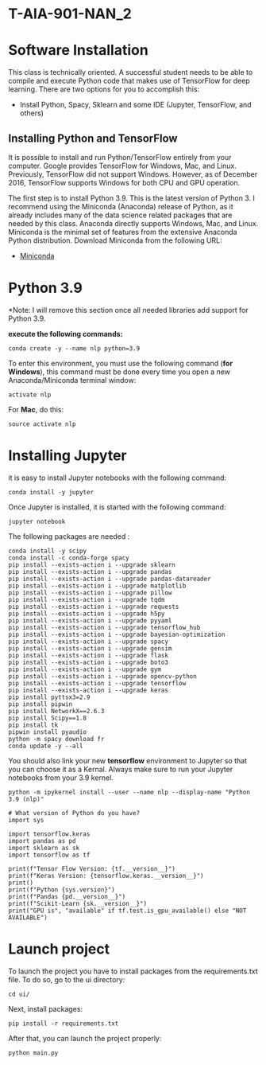 
# T-AIA-901-NAN_2
 
# Software Installation
This class is technically oriented.  A successful student needs to be able to compile and execute Python code that makes use of TensorFlow for deep learning. There are two options for you to accomplish this:

* Install Python, Spacy, Sklearn and some IDE (Jupyter, TensorFlow, and others)

## Installing Python and TensorFlow

It is possible to install and run Python/TensorFlow entirely from your computer.  Google provides TensorFlow for Windows, Mac, and Linux.  Previously, TensorFlow did not support Windows.  However, as of December 2016, TensorFlow supports Windows for both CPU and GPU operation.

The first step is to install Python 3.9.  This is the latest version of Python 3.  I recommend using the Miniconda (Anaconda) release of Python, as it already includes many of the data science related packages that are needed by this class.  Anaconda directly supports Windows, Mac, and Linux.  Miniconda is the minimal set of features from the extensive Anaconda Python distribution.  Download Miniconda from the following URL:

* [Miniconda](https://docs.conda.io/en/latest/miniconda.html)

# Python 3.9

*Note: I will remove this section once all needed libraries add support for Python 3.9.

**execute the following commands:** 

```
conda create -y --name nlp python=3.9
```

To enter this environment, you must use the following command (**for Windows**), this command must be done every time you open a new Anaconda/Miniconda terminal window:

```
activate nlp
```


For **Mac**, do this:

```
source activate nlp
```

# Installing Jupyter

it is easy to install Jupyter notebooks with the following command:

```
conda install -y jupyter
```

Once Jupyter is installed, it is started with the following command:

```
jupyter notebook
```

The following packages are needed :

```
conda install -y scipy
conda install -c conda-forge spacy
pip install --exists-action i --upgrade sklearn
pip install --exists-action i --upgrade pandas
pip install --exists-action i --upgrade pandas-datareader
pip install --exists-action i --upgrade matplotlib
pip install --exists-action i --upgrade pillow
pip install --exists-action i --upgrade tqdm
pip install --exists-action i --upgrade requests
pip install --exists-action i --upgrade h5py
pip install --exists-action i --upgrade pyyaml
pip install --exists-action i --upgrade tensorflow_hub
pip install --exists-action i --upgrade bayesian-optimization
pip install --exists-action i --upgrade spacy
pip install --exists-action i --upgrade gensim
pip install --exists-action i --upgrade flask
pip install --exists-action i --upgrade boto3
pip install --exists-action i --upgrade gym
pip install --exists-action i --upgrade opencv-python
pip install --exists-action i --upgrade tensorflow
pip install --exists-action i --upgrade keras
pip install pyttsx3=2.9
pip install pipwin
pip install NetworkX==2.6.3
pip install Scipy==1.8
pip install tk
pipwin install pyaudio
python -m spacy download fr
conda update -y --all

```

You should also link your new **tensorflow** environment to Jupyter so that you can choose it as a Kernal.  Always make sure to run your Jupyter notebooks from your 3.9 kernel.

```
python -m ipykernel install --user --name nlp --display-name "Python 3.9 (nlp)"
```
```
# What version of Python do you have?
import sys

import tensorflow.keras
import pandas as pd
import sklearn as sk
import tensorflow as tf

print(f"Tensor Flow Version: {tf.__version__}")
print(f"Keras Version: {tensorflow.keras.__version__}")
print()
print(f"Python {sys.version}")
print(f"Pandas {pd.__version__}")
print(f"Scikit-Learn {sk.__version__}")
print("GPU is", "available" if tf.test.is_gpu_available() else "NOT AVAILABLE")
```

# Launch project

To launch the project you have to install packages from the requirements.txt file.
To do so, go to the ui directory:
````
cd ui/
````
Next, install packages:
````
pip install -r requirements.txt
````
After that, you can launch the project properly:
````
python main.py
````
